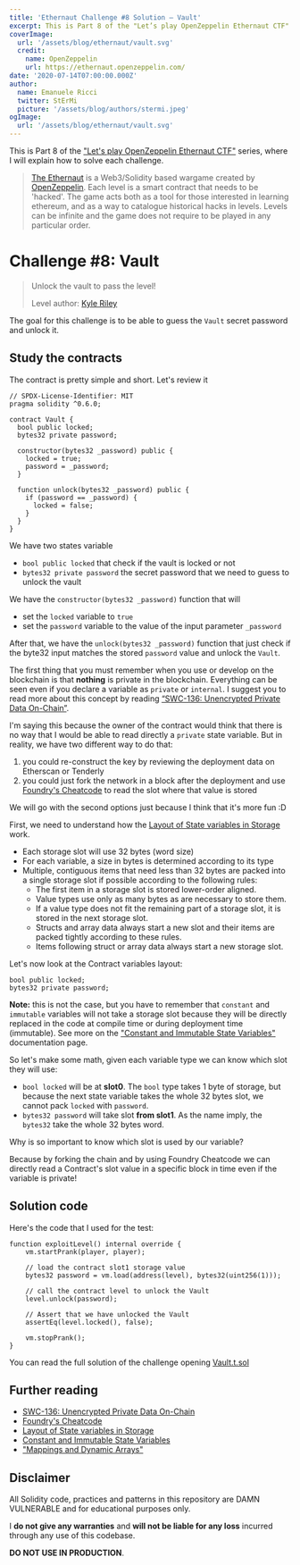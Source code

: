 ```yaml
---
title: 'Ethernaut Challenge #8 Solution — Vault'
excerpt: This is Part 8 of the "Let’s play OpenZeppelin Ethernaut CTF" series, where I will explain how to solve each challenge.</br></br>The goal for this challenge is to be able to guess the `Vault` secret password and unlock it.
coverImage:
  url: '/assets/blog/ethernaut/vault.svg'
  credit:
    name: OpenZeppelin
    url: https://ethernaut.openzeppelin.com/
date: '2020-07-14T07:00:00.000Z'
author:
  name: Emanuele Ricci
  twitter: StErMi
  picture: '/assets/blog/authors/stermi.jpeg'
ogImage:
  url: '/assets/blog/ethernaut/vault.svg'
---
```


This is Part 8 of the ["Let's play OpenZeppelin Ethernaut CTF"](https://stermi.xyz/blog/lets-play-openzeppelin-ethernaut) series, where I will explain how to solve each challenge.

> [The Ethernaut](https://ethernaut.openzeppelin.com/) is a Web3/Solidity based wargame created by [OpenZeppelin](https://openzeppelin.com/).
> Each level is a smart contract that needs to be 'hacked'. The game acts both as a tool for those interested in learning ethereum, and as a way to catalogue historical hacks in levels. Levels can be infinite and the game does not require to be played in any particular order.

# Challenge #8: Vault

> Unlock the vault to pass the level!
>
> Level author: [Kyle Riley](https://github.com/syncikin)

The goal for this challenge is to be able to guess the `Vault` secret password and unlock it.

## Study the contracts

The contract is pretty simple and short. Let's review it

```solidity
// SPDX-License-Identifier: MIT
pragma solidity ^0.6.0;

contract Vault {
  bool public locked;
  bytes32 private password;

  constructor(bytes32 _password) public {
    locked = true;
    password = _password;
  }

  function unlock(bytes32 _password) public {
    if (password == _password) {
      locked = false;
    }
  }
}
```

We have two states variable

- `bool public locked` that check if the vault is locked or not
- `bytes32 private password` the secret password that we need to guess to unlock the vault

We have the `constructor(bytes32 _password)` function that will

- set the `locked` variable to `true`
- set the `password` variable to the value of the input parameter `_password`

After that, we have the `unlock(bytes32 _password)` function that just check if the byte32 input matches the stored `password` value and unlock the `Vault`.

The first thing that you must remember when you use or develop on the blockchain is that **nothing** is private in the blockchain. Everything can be seen even if you declare a variable as `private` or `internal`. I suggest you to read more about this concept by reading [“SWC-136: Unencrypted Private Data On-Chain”](https://swcregistry.io/docs/SWC-136).

I'm saying this because the owner of the contract would think that there is no way that I would be able to read directly a `private` state variable. But in reality, we have two different way to do that:

1. you could re-construct the key by reviewing the deployment data on Etherscan or Tenderly
2. you could just fork the network in a block after the deployment and use [Foundry's Cheatcode](https://book.getfoundry.sh/forge/cheatcodes.html) to read the slot where that value is stored

We will go with the second options just because I think that it's more fun :D

First, we need to understand how the [Layout of State variables in Storage](https://docs.soliditylang.org/en/v0.8.15/internals/layout_in_storage.html#layout-of-state-variables-in-storage) work.

- Each storage slot will use 32 bytes (word size)
- For each variable, a size in bytes is determined according to its type
- Multiple, contiguous items that need less than 32 bytes are packed into a single storage slot if possible according to the following rules:
  - The first item in a storage slot is stored lower-order aligned.
  - Value types use only as many bytes as are necessary to store them.
  - If a value type does not fit the remaining part of a storage slot, it is stored in the next storage slot.
  - Structs and array data always start a new slot and their items are packed tightly according to these rules.
  - Items following struct or array data always start a new storage slot.

Let's now look at the Contract variables layout:

```solidity
bool public locked;
bytes32 private password;
```

**Note:** this is not the case, but you have to remember that `constant` and `immutable` variables will not take a storage slot because they will be directly replaced in the code at compile time or during deployment time (immutable). See more on the ["Constant and Immutable State Variables"](https://docs.soliditylang.org/en/v0.8.15/contracts.html?highlight=constant#constant-and-immutable-state-variables) documentation page.

So let's make some math, given each variable type we can know which slot they will use:

- `bool locked` will be at **slot0**. The `bool` type takes 1 byte of storage, but because the next state variable takes the whole 32 bytes slot, we cannot pack `locked` with `password`.
- `bytes32 password` will take slot **from slot1**. As the name imply, the `bytes32` take the whole 32 bytes word.

Why is so important to know which slot is used by our variable?

Because by forking the chain and by using Foundry Cheatcode we can directly read a Contract's slot value in a specific block in time even if the variable is private!

## Solution code

Here's the code that I used for the test:

```solidity
function exploitLevel() internal override {
    vm.startPrank(player, player);

    // load the contract slot1 storage value
    bytes32 password = vm.load(address(level), bytes32(uint256(1)));

    // call the contract level to unlock the Vault
    level.unlock(password);

    // Assert that we have unlocked the Vault
    assertEq(level.locked(), false);

    vm.stopPrank();
}
```

You can read the full solution of the challenge opening [Vault.t.sol](https://github.com/StErMi/foundry-ethernaut/blob/main/test/Vault.t.sol)

## Further reading

- [SWC-136: Unencrypted Private Data On-Chain](https://swcregistry.io/docs/SWC-136)
- [Foundry's Cheatcode](https://book.getfoundry.sh/forge/cheatcodes.html)
- [Layout of State variables in Storage](https://docs.soliditylang.org/en/v0.8.15/internals/layout_in_storage.html#layout-of-state-variables-in-storage)
- [Constant and Immutable State Variables](https://docs.soliditylang.org/en/v0.8.15/contracts.html?highlight=constant#constant-and-immutable-state-variables)
- ["Mappings and Dynamic Arrays"](https://docs.soliditylang.org/en/v0.8.15/internals/layout_in_storage.html#mappings-and-dynamic-arrays)

## Disclaimer

All Solidity code, practices and patterns in this repository are DAMN VULNERABLE and for educational purposes only.

I **do not give any warranties** and **will not be liable for any loss** incurred through any use of this codebase.

**DO NOT USE IN PRODUCTION**.
